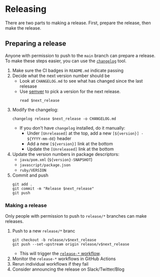 # Releasing

There are two parts to making a release. First, prepare the release, then make the release.

## Preparing a release

Anyone with permission to push to the `main` branch can prepare a release.
To make these steps easier, you can use the [`changelog`](https://github.com/cucumber/changelog) tool.

1. Make sure the CI badges in `README.md` indicate passing
1. Decide what the next version number should be
   * Look at `CHANGELOG.md` to see what has changed since the last relesase
   * Use [semver](https://semver.org/) to pick a version for the next release.
     ```
     read $next_release
     ```
1. Modify the changelog:
   ```
   changelog release $next_release -o CHANGELOG.md
   ```
   * If you don't have `changelog` installed, do it manually:
     * Under `[Unreleased]` at the top, add a new `[${version}] - ${YYYY-mm-dd}` header
     * Add a new `[${version}]` link at the bottom
     * Update the `[Unreleased]` link at the bottom
1. Update the version numbers in package descriptors:
   * `java/pom.xml` (`${version}-SNAPSHOT`)
   * `javascript/package.json`
   * `ruby/VERSION`
1. Commit and push
   ```
   git add .
   git commit -m "Release $next_release"
   git push
   ```

### Making a release

Only people with permission to push to `release/*` branches can make releases.

1. Push to a new `release/*` branc
   ```
   git checkout -b release/v$next_release
   git push --set-upstream origin release/v$next_release
   ```
   * This will trigger the [`release-*` workflow](https://github.com/cucumber/cucumber-expressions/actions).
1. Monitor the `release-*` workflows in GitHub Actions
1. Rerun individual workflows if they fail
1. Consider announcing the release on Slack/Twitter/Blog
